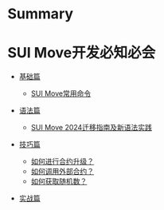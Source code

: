 # Summary

# SUI Move开发必知必会

- [基础篇]()
    - [SUI Move常用命令](./2024_04_06_sui_move_common_commands.md)

- [语法篇]()
    - [SUI Move 2024迁移指南及新语法实践](./2024_04_04_sui_move_how_to_migrate_to_move_2024.md)

- [技巧篇]()
    - [如何进行合约升级？](./2024_01_21_sui_move_how_to_upgrade_package.md)
    - [如何调用外部合约？](./2024_03_15_sui_move_how_to_call_other_package.md)
    - [如何获取随机数？](./2024_04_02_sui_move_how_to_get_random_number.md)

- [实战篇]()
